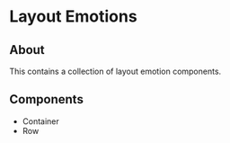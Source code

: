 # Layout Emotions

## About
This contains a collection of layout emotion components.

## Components
* Container
* Row